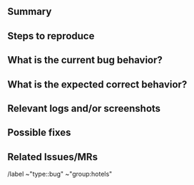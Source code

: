 ## Summary

<!-- Summarize the bug encountered concisely -->

## Steps to reproduce

<!-- How one can reproduce the issue - this is very important -->

## What is the current bug behavior?

<!-- What actually happens -->

## What is the expected correct behavior?

<!-- What you should see instead -->

## Relevant logs and/or screenshots

<!-- Paste any relevant logs - please use code blocks (```) to format console output, logs, and code, as
it's very hard to read otherwise. -->

## Possible fixes

<!-- If you can, link to the line of code that might be responsible for the problem -->

## Related Issues/MRs

<!-- Add links to other issues/MRs here -->

/label ~"type::bug" ~"group:hotels"
